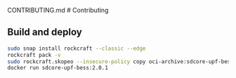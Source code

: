 CONTRIBUTING.md # Contributing

## Build and deploy

```bash
sudo snap install rockcraft --classic --edge
rockcraft pack -v
sudo rockcraft.skopeo --insecure-policy copy oci-archive:sdcore-upf-bess_2.0.1_amd64.rock docker-daemon:sdcore-upf-bess:2.0.1
docker run sdcore-upf-bess:2.0.1
```

